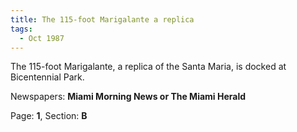 ```yaml
---  
title: The 115-foot Marigalante a replica  
tags:  
  - Oct 1987  
---  
```

  
The 115-foot Marigalante, a replica of the Santa Maria, is docked at Bicentennial Park.  
  
Newspapers: **Miami Morning News or The Miami Herald**  
  
Page: **1**, Section: **B** 
